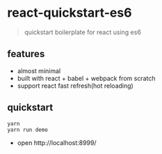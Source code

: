 # react-quickstart-es6

> quickstart boilerplate for react using es6

## features

- almost minimal
- built with react + babel + webpack from scratch
- support react fast refresh(hot reloading)

## quickstart

``` shell
yarn 
yarn run demo
```
- open http://localhost:8999/

